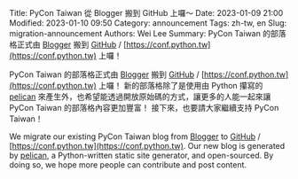 Title: PyCon Taiwan 從 Blogger 搬到 GitHub 上囉～
Date: 2023-01-09 21:00
Modified: 2023-01-10 09:50
Category: announcement
Tags: zh-tw, en
Slug: migration-announcement
Authors: Wei Lee
Summary: PyCon Taiwan 的部落格正式由 [Blogger](https://pycontw.blogspot.com/) 搬到 [GitHub](https://conf.python.tw/) / [https://conf.python.tw](https://conf.python.tw) 上囉！

<!--more-->

PyCon Taiwan 的部落格正式由 [Blogger](https://pycontw.blogspot.com/) 搬到 [GitHub](https://conf.python.tw/) / [https://conf.python.tw](https://conf.python.tw) 上囉！
新的部落格除了是使用由 Python 攥寫的 [pelican](https://getpelican.com/) 來產生外，也希望能透過開放原始碼的方式，讓更多的人能一起來讓 PyCon Taiwan 的部落格內容更加豐富！
接下來，也要請大家繼續支持 PyCon Taiwan！

We migrate our existing PyCon Taiwan blog from  [Blogger](https://pycontw.blogspot.com/) to [GitHub](https://conf.python.tw/) / [https://conf.python.tw](https://conf.python.tw).
Our new blog is generated by [pelican](https://getpelican.com/), a Python-written static site generator, and open-sourced.
By doing so, we hope more people can contribute and post content.

